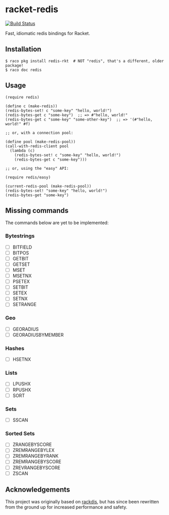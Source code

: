 # racket-redis

[![Build Status](https://img.shields.io/endpoint.svg?url=https%3A%2F%2Factions-badge.atrox.dev%2FBogdanp%2Fracket-redis%2Fbadge&style=flat)](https://actions-badge.atrox.dev/Bogdanp/racket-redis/goto)

Fast, idiomatic redis bindings for Racket.

## Installation

    $ raco pkg install redis-rkt  # NOT "redis", that's a different, older package!
    $ raco doc redis

## Usage

```racket
(require redis)

(define c (make-redis))
(redis-bytes-set! c "some-key" "hello, world!")
(redis-bytes-get c "some-key")  ;; => #"hello, world!"
(redis-bytes-get c "some-key" "some-other-key")  ;; => '(#"hello, world!" #f)

;; or, with a connection pool:

(define pool (make-redis-pool))
(call-with-redis-client pool
  (lambda (c)
    (redis-bytes-set! c "some-key" "hello, world!")
    (redis-bytes-get c "some-key")))

;; or, using the "easy" API:

(require redis/easy)

(current-redis-pool (make-redis-pool))
(redis-bytes-set! "some-key" "hello, world!")
(redis-bytes-get "some-key")
```

## Missing commands

The commands below are yet to be implemented:


### Bytestrings

* [ ]  BITFIELD
* [ ]  BITPOS
* [ ]  GETBIT
* [ ]  GETSET
* [ ]  MSET
* [ ]  MSETNX
* [ ]  PSETEX
* [ ]  SETBIT
* [ ]  SETEX
* [ ]  SETNX
* [ ]  SETRANGE

### Geo

* [ ]  GEORADIUS
* [ ]  GEORADIUSBYMEMBER

### Hashes

* [ ]  HSETNX

### Lists

* [ ]  LPUSHX
* [ ]  RPUSHX
* [ ]  SORT

### Sets

* [ ]  SSCAN

### Sorted Sets

* [ ]  ZRANGEBYSCORE
* [ ]  ZREMRANGEBYLEX
* [ ]  ZREMRANGEBYRANK
* [ ]  ZREMRANGEBYSCORE
* [ ]  ZREVRANGEBYSCORE
* [ ]  ZSCAN

## Acknowledgements

This project was originally based on [rackdis], but has since been
rewritten from the ground up for increased performance and safety.

[rackdis]: https://github.com/eu90h/rackdis
